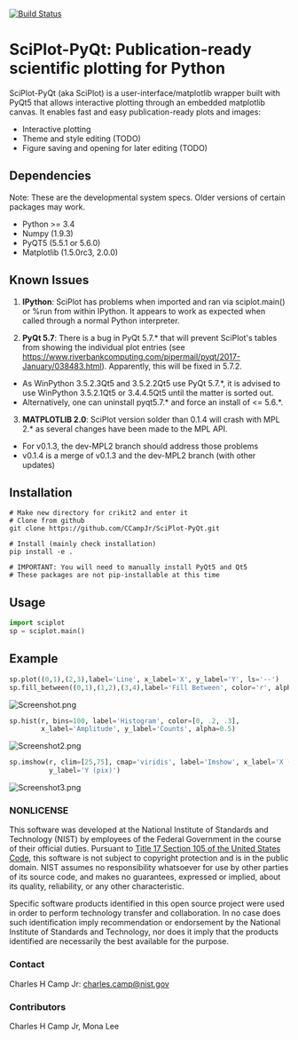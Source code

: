[![Build Status](https://travis-ci.org/CCampJr/SciPlot-PyQt.svg?branch=travis)](https://travis-ci.org/CCampJr/SciPlot-PyQt)

# SciPlot-PyQt: Publication-ready scientific plotting for Python #

SciPlot-PyQt (aka SciPlot) is a user-interface/matplotlib wrapper built with
PyQt5 that allows interactive plotting through an embedded matplotlib canvas.
It enables fast and easy publication-ready plots and images:
* Interactive plotting
* Theme and style editing (TODO)
* Figure saving and opening for later editing (TODO)

## Dependencies ##

Note: These are the developmental system specs. Older versions of certain
packages may work.

* Python >= 3.4
* Numpy (1.9.3)
* PyQT5 (5.5.1 or 5.6.0)
* Matplotlib (1.5.0rc3, 2.0.0)

## Known Issues ##
1. **IPython**: SciPlot has problems when imported and ran via sciplot.main() or %run from within 
IPython. It appears to work as expected when called through a normal Python interpreter.

2. **PyQt 5.7**: There is a bug in PyQt 5.7.* that will prevent SciPlot's tables from showing the 
individual plot entries (see https://www.riverbankcomputing.com/pipermail/pyqt/2017-January/038483.html). 
Apparently, this will be fixed in 5.7.2.
  * As WinPython 3.5.2.3Qt5 and 3.5.2.2Qt5 use PyQt 5.7.*, it is advised to use WinPython 3.5.2.1Qt5 or 
  3.4.4.5Qt5 until the matter is sorted out.
  * Alternatively, one can uninstall pyqt5.7.* and force an install of <= 5.6.*.

3. **MATPLOTLIB 2.0**: SciPlot version solder than 0.1.4 will crash with MPL 2.* as several changes have been made to the MPL API. 
* For v0.1.3, the dev-MPL2 branch should address those problems
* v0.1.4 is a merge of v0.1.3 and the dev-MPL2 branch (with other updates)

## Installation ##
```
# Make new directory for crikit2 and enter it
# Clone from github
git clone https://github.com/CCampJr/SciPlot-PyQt.git

# Install (mainly check installation)
pip install -e .

# IMPORTANT: You will need to manually install PyQt5 and Qt5
# These packages are not pip-installable at this time
```

## Usage ##
```Python
import sciplot
sp = sciplot.main()
```

## Example ##
```Python
sp.plot((0,1),(2,3),label='Line', x_label='X', y_label='Y', ls='--')
sp.fill_between((0,1),(1,2),(3,4),label='Fill Between', color='r', alpha=0.25)
```
![Screenshot.png](./Screenshot.png)

```Python
sp.hist(r, bins=100, label='Histogram', color=[0, .2, .3],
        x_label='Amplitude', y_label='Counts', alpha=0.5)
```
![Screenshot2.png](./Screenshot2.png)

```Python
sp.imshow(r, clim=[25,75], cmap='viridis', label='Imshow', x_label='X (pix)', 
          y_label='Y (pix)')
```
![Screenshot3.png](./Screenshot3.png)

### NONLICENSE ###
This software was developed at the National Institute of Standards and Technology (NIST) by
employees of the Federal Government in the course of their official duties. Pursuant to
[Title 17 Section 105 of the United States Code](http://www.copyright.gov/title17/92chap1.html#105),
this software is not subject to copyright protection and is in the public domain.
NIST assumes no responsibility whatsoever for use by other parties of its source code,
and makes no guarantees, expressed or implied, about its quality, reliability, or any other characteristic.

Specific software products identified in this open source project were used in order
to perform technology transfer and collaboration. In no case does such identification imply
recommendation or endorsement by the National Institute of Standards and Technology, nor
does it imply that the products identified are necessarily the best available for the
purpose.

### Contact ###
Charles H Camp Jr: [charles.camp@nist.gov](mailto:charles.camp@nist.gov)

### Contributors ###
Charles H Camp Jr, Mona Lee
